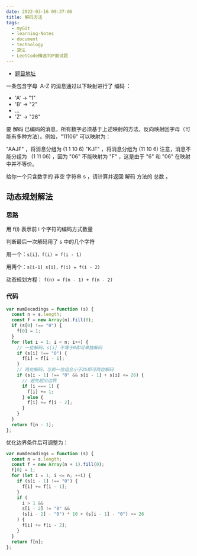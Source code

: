 ```yaml
---
date: 2022-03-16 09:37:06
title: 解码方法
tags:
  - myGit
  - learning-Notes
  - document
  - technology
  - 算法
  - LeetCode精选TOP面试题
---
```


- [题目地址](https://leetcode.com/problems/decode-ways/description/)

一条包含字母  A-Z 的消息通过以下映射进行了 编码 ：

- 'A' -> "1"
- 'B' -> "2"
- ...
- 'Z' -> "26"

要 解码 已编码的消息，所有数字必须基于上述映射的方法，反向映射回字母（可能有多种方法）。例如，"11106" 可以映射为：

"AAJF" ，将消息分组为 (1 1 10 6)
"KJF" ，将消息分组为 (11 10 6)
注意，消息不能分组为   (1 11 06) ，因为 "06" 不能映射为 "F" ，这是由于 "6" 和 "06" 在映射中并不等价。

给你一个只含数字的 非空 字符串 s ，请计算并返回 解码 方法的 总数 。

## 动态规划解法

### 思路

用 f(i) 表示前 i 个字符的编码方式数量

判断最后一次解码用了 s 中的几个字符

用一个：`s[i]，f(i) = f(i - 1)`

用两个：`s[i-1] s[i]，f(i) = f(i - 2)`

动态规划方程： `f(n) = f(n - 1) + f(n - 2)`

### 代码

```js
var numDecodings = function (s) {
  const n = s.length;
  const f = new Array(n).fill(0);
  if (s[0] !== "0") {
    f[0] = 1;
  }
  for (let i = 1; i < n; i++) {
    // 一位解码，s[i] 不等于0即可单独解码
    if (s[i] !== "0") {
      f[i] = f[i - 1];
    }
    // 两位解码，与前一位组合小于26即可两位解码
    if (s[i - 1] !== "0" && s[i - 1] + s[i] <= 26) {
      // 避免超出边界
      if (i === 1) {
        f[i] += 1;
      } else {
        f[i] += f[i - 2];
      }
    }
  }
  return f[n - 1];
};
```

优化边界条件后可调整为：

```js
var numDecodings = function (s) {
  const n = s.length;
  const f = new Array(n + 1).fill(0);
  f[0] = 1;
  for (let i = 1; i <= n; ++i) {
    if (s[i - 1] !== "0") {
      f[i] += f[i - 1];
    }
    if (
      i > 1 &&
      s[i - 2] != "0" &&
      (s[i - 2] - "0") * 10 + (s[i - 1] - "0") <= 26
    ) {
      f[i] += f[i - 2];
    }
  }
  return f[n];
};
```
